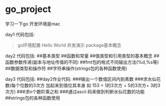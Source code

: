 # go_project

学习一下go 
开发环境是mac

day1 代码包括:
>go环境配置
>Hello World
>并发演示
>package基本概念

day2 代码包括:
##基本类型
##函数和常量
##值类型和引用类型的基本概念
##函数参数传递(副本与地址传值的不同)
##fmt包的格式不同输出方法(%d,%s等)
##数据类型和操作符
##字符串操作(strings包的各种函数使用)

day3 代码包括:
##day2作业代码:
###输出一个数值区间内到素数
###求水仙花数(每个位数的3次方 加起来到值位其本身 如 153  = 1的3次方 + 5的3次方+ 3的3次方)
###求n个数阶乘之和
###通过ascii 码来做到判断水仙花数的功能
##strings包的各种函数使用
